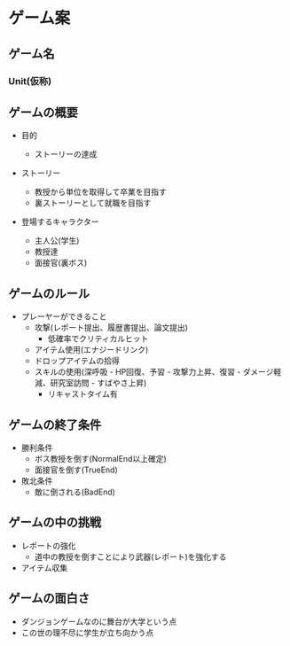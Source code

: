 # ゲーム案

## ゲーム名

### Unit(仮称)

## ゲームの概要

- 目的
  - ストーリーの達成


- ストーリー
  - 教授から単位を取得して卒業を目指す
  - 裏ストーリーとして就職を目指す


- 登場するキャラクター
  - 主人公(学生)
  - 教授達
  - 面接官(裏ボス)

## ゲームのルール

- プレーヤーができること
  - 攻撃(レポート提出、履歴書提出、論文提出)
    - 低確率でクリティカルヒット
  - アイテム使用(エナジードリンク)
  - ドロップアイテムの拾得
  - スキルの使用(深呼吸 - HP回復、予習 - 攻撃力上昇、復習 - ダメージ軽減、研究室訪問 - すばやさ上昇)
    - リキャストタイム有

## ゲームの終了条件

- 勝利条件
  - ボス教授を倒す(NormalEnd以上確定)
  - 面接官を倒す(TrueEnd)
- 敗北条件
  - 敵に倒される(BadEnd)

## ゲームの中の挑戦

- レポートの強化
  - 道中の教授を倒すことにより武器(レポート)を強化する
- アイテム収集

## ゲームの面白さ

- ダンジョンゲームなのに舞台が大学という点
- この世の理不尽に学生が立ち向かう点